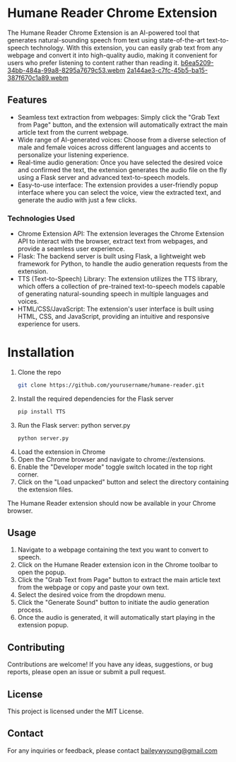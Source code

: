 # Humane Reader Chrome Extension
The Humane Reader Chrome Extension is an AI-powered tool that generates natural-sounding speech from text using state-of-the-art text-to-speech technology. With this extension, you can easily grab text from any webpage and convert it into high-quality audio, making it convenient for users who prefer listening to content rather than reading it.
[b6ea5209-34bb-484a-99a8-8295a7679c53.webm](https://github.com/byoung22/humane-reader/assets/111161049/351ac6c0-a713-4bf5-a028-ffbf5e7e3fb1)
[2a144ae3-c7fc-45b5-ba15-387f670c1a89.webm](https://github.com/byoung22/humane-reader/assets/111161049/828631a7-6c42-4935-95e1-2a1802e08945)


## Features

* Seamless text extraction from webpages: Simply click the "Grab Text from Page" button, and the extension will automatically extract the main article text from the current webpage.
* Wide range of AI-generated voices: Choose from a diverse selection of male and female voices across different languages and accents to personalize your listening experience.
* Real-time audio generation: Once you have selected the desired voice and confirmed the text, the extension generates the audio file on the fly using a Flask server and advanced text-to-speech models.
* Easy-to-use interface: The extension provides a user-friendly popup interface where you can select the voice, view the extracted text, and generate the audio with just a few clicks.

### Technologies Used

* Chrome Extension API: The extension leverages the Chrome Extension API to interact with the browser, extract text from webpages, and provide a seamless user experience.
* Flask: The backend server is built using Flask, a lightweight web framework for Python, to handle the audio generation requests from the extension.
* TTS (Text-to-Speech) Library: The extension utilizes the TTS library, which offers a collection of pre-trained text-to-speech models capable of generating natural-sounding speech in multiple languages and voices.
* HTML/CSS/JavaScript: The extension's user interface is built using HTML, CSS, and JavaScript, providing an intuitive and responsive experience for users.

# Installation

1. Clone the repo
   ```sh
   git clone https://github.com/yourusername/humane-reader.git
   ```
2. Install the required dependencies for the Flask server
   ```sh
   pip install TTS
   ```
3. Run the Flask server: python server.py
   ```sh
   python server.py
   ```
4. Load the extension in Chrome
5. Open the Chrome browser and navigate to chrome://extensions.
6. Enable the "Developer mode" toggle switch located in the top right corner.
7. Click on the "Load unpacked" button and select the directory containing the extension files.
   
The Humane Reader extension should now be available in your Chrome browser.

## Usage

1. Navigate to a webpage containing the text you want to convert to speech.
2. Click on the Humane Reader extension icon in the Chrome toolbar to open the popup.
3. Click the "Grab Text from Page" button to extract the main article text from the webpage or copy and paste your own text.
4. Select the desired voice from the dropdown menu.
5. Click the "Generate Sound" button to initiate the audio generation process.
6. Once the audio is generated, it will automatically start playing in the extension popup.

## Contributing
Contributions are welcome! If you have any ideas, suggestions, or bug reports, please open an issue or submit a pull request.
## License
This project is licensed under the MIT License.
## Contact
For any inquiries or feedback, please contact baileywyoung@gmail.com
